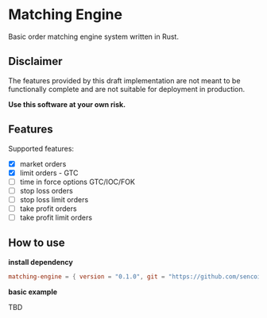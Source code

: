 # Matching Engine

Basic order matching engine system written in Rust. 

## Disclaimer

The features provided by this draft implementation are not meant to be functionally complete and are not suitable for deployment in production.

**Use this software at your own risk.**


## Features

Supported features:

- [x] market orders
- [x] limit orders - GTC
- [ ] time in force options GTC/IOC/FOK
- [ ] stop loss orders
- [ ] stop loss limit orders
- [ ] take profit orders
- [ ] take profit limit orders

## How to use

**install dependency**

```toml
matching-engine = { version = "0.1.0", git = "https://github.com/sencoinex/matching-engine", branch = "main" }
```

**basic example**

TBD

